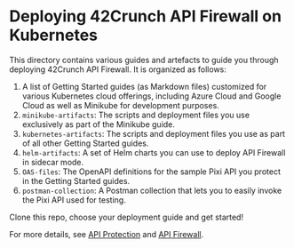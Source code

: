 # Deploying 42Crunch API Firewall on Kubernetes

This directory contains various guides and artefacts to guide you through deploying 42Crunch API Firewall. It is organized as follows:

1. A list of Getting Started guides (as Markdown files) customized for various Kubernetes cloud offerings, including Azure Cloud and Google Cloud as well as Minikube for development purposes.
2. `minikube-artifacts`: The scripts and deployment files you use exclusively as part of the Minikube guide.
3. `kubernetes-artifacts`: The scripts and deployment files you use as part of all other Getting Started guides.
4. `helm-artifacts`: A set of Helm charts you can use to deploy API Firewall in sidecar mode.
5. `OAS-files`: The OpenAPI definitions for the sample Pixi API you protect in the Getting Started guides.
6. `postman-collection`: A Postman collection that lets you to easily invoke the Pixi API used for testing.

Clone this repo, choose your deployment guide and get started!

For more details, see [API Protection](https://docs.42crunch.com/latest/content/concepts/api_protection.htm) and [API Firewall](https://docs.42crunch.com/latest/content/concepts/api_firewall.htm).